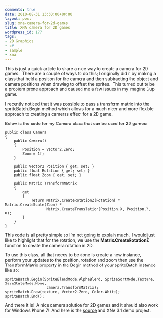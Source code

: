 ```yaml
---
comments: true
date: 2010-08-31 13:30:00+00:00
layout: post
slug: xna-camera-for-2d-games
title: XNA camera for 2D games
wordpress_id: 177
tags:
- 2D Graphics
- c#
- sample
- xna
---
```


This is just a quick article to share a nice way to create a camera for 2D games.  There are a couple of ways to do this; I originally did it by making a class that held a position for the camera and then subtracting the object and camera positions when drawing to offset the sprites.  This turned out to be a problem prone approach and caused me a few issues in my Imagine Cup game.

<!-- more -->

I recently noticed that it was possible to pass a transform matrix into the spriteBatch.Begin method which allows for a much nicer and more flexible approach to creating a cameras effect for a 2D game.

Below is the code for my Camera class that can be used for 2D games:


    public class Camera
    {
        public Camera()
        {
            Position = Vector2.Zero;
            Zoom = 1f;
        }

        public Vector2 Position { get; set; }
        public float Rotation { get; set; }
        public float Zoom { get; set; }

        public Matrix TransformMatrix
        {
            get
            {
                return Matrix.CreateRotationZ(Rotation) * Matrix.CreateScale(Zoom) *
                       Matrix.CreateTranslation(Position.X, Position.Y, 0);
            }
        }
    }


This code is all pretty simple so I’m not going to explain much.  I would just like to highlight that for the rotation, we use the **Matrix.CreateRotationZ** function to create the camera rotation in 2D.

To use this class, all that needs to be done is create a new instance, perform your updates to the position, rotation and zoom then use the TransformMatrix property in the Begin method of your spriteBatch instance like so:


    spriteBatch.Begin(SpriteBlendMode.AlphaBlend, SpriteSortMode.Texture, SaveStateMode.None,
                       camera.TransformMatrix);
    spriteBatch.Draw(texture, Vector2.Zero, Color.White);
    spriteBatch.End();


And there it is!  A nice camera solution for 2D games and it should also work for Windows Phone 7!  And here is the [source](/uploads/MatrixTransformCamera.zip) and XNA 3.1 demo project.
